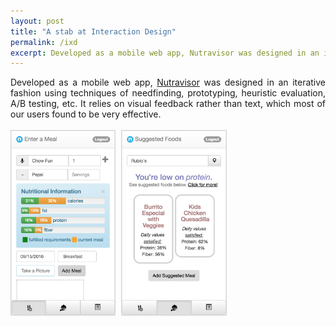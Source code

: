 ```yaml
---
layout: post
title: "A stab at Interaction Design"
permalink: /ixd
excerpt: Developed as a mobile web app, Nutravisor was designed in an iterative fashion using techniques of needfinding, prototyping, heuristic evaluation, A/B testing, etc.<br>
---
```


<div align="justify" style="margin-bottom:15px;">
Developed as a mobile web app, <a href="https://nutravisor.herokuapp.com/?username=test&hash=5baa61e4c9b93f3f0682250b6cf8331b7ee68fd8">Nutravisor</a> was designed in an iterative fashion using techniques of needfinding, prototyping, heuristic evaluation, A/B testing, etc. It relies on visual feedback rather than text, which most of our users found to be very effective.
<br/> <br/>
<img src="files/screenshot1.png" width="33%" style="border:1px solid lightgray;">
<img src="files/screenshot2.png" width="33%" style="border:1px solid lightgray; margin-left:5px;">
</div>
